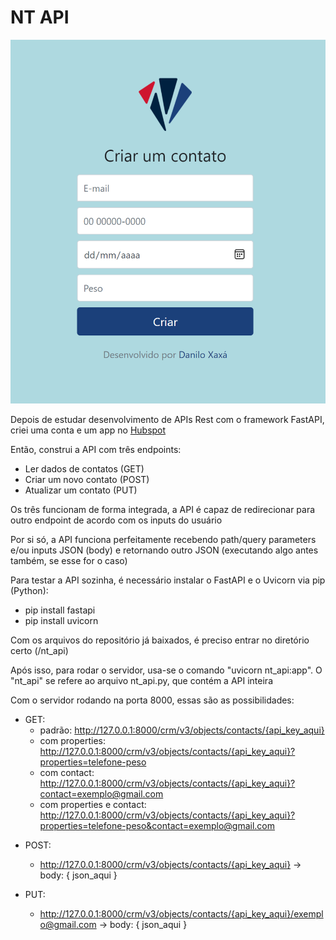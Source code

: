 # NT API

<img alt="Print do Index" src="https://github.com/Danilo-Xaxa/nt_api/blob/main/screenshot.png"/>

Depois de estudar desenvolvimento de APIs Rest com o framework FastAPI, criei uma conta e um app no [Hubspot](https://www.hubspot.com/)

Então, construi a API com três endpoints:
- Ler dados de contatos (GET)
- Criar um novo contato (POST)
- Atualizar um contato (PUT)

Os três funcionam de forma integrada, a API é capaz de redirecionar para outro endpoint de acordo com os inputs do usuário

Por si só, a API funciona perfeitamente recebendo path/query parameters e/ou inputs JSON (body) e retornando outro JSON (executando algo antes também, se esse for o caso)

Para testar a API sozinha, é necessário instalar o FastAPI e o Uvicorn via pip (Python):
- pip install fastapi
- pip install uvicorn

Com os arquivos do repositório já baixados, é preciso entrar no diretório certo (/nt_api)

Após isso, para rodar o servidor, usa-se o comando "uvicorn nt_api:app". O "nt_api" se refere ao arquivo nt_api.py, que contém a API inteira

Com o servidor rodando na porta 8000, essas são as possibilidades:
* GET:
    * padrão: http://127.0.0.1:8000/crm/v3/objects/contacts/{api_key_aqui}
    * com properties: http://127.0.0.1:8000/crm/v3/objects/contacts/{api_key_aqui}?properties=telefone-peso
    * com contact: http://127.0.0.1:8000/crm/v3/objects/contacts/{api_key_aqui}?contact=exemplo@gmail.com
    * com properties e contact: http://127.0.0.1:8000/crm/v3/objects/contacts/{api_key_aqui}?properties=telefone-peso&contact=exemplo@gmail.com

- POST:
    * http://127.0.0.1:8000/crm/v3/objects/contacts/{api_key_aqui} ->
    body: {
        json_aqui
    }

- PUT:
    * http://127.0.0.1:8000/crm/v3/objects/contacts/{api_key_aqui}/exemplo@gmail.com ->
    body: {
        json_aqui
    }
